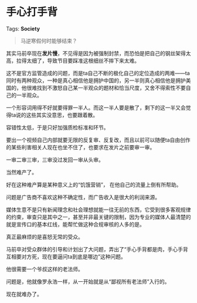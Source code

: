 # 手心打手背

Tags: **Society**

> 马逆寒假何时能够结束？



其实马前卒现在**发片慢**，不见得是因为被强制封禁，而恐怕是把自己的钢丝架得太高，拉得太细了，导致节目要踩准这根细丝不摔下来太难。

这不是官方监管造成的问题，而是ta自己不断的极化自己的定位造成的两难——ta同时有两种观众，一种是真心相信他是拥护中国的，另一半则真心相信他是拥护美国的，他很难找到不激怒自己某一半观众的题材和恰当尺度，又舍不得索性不要自己的一半观众。

一个形容词用得不好就要得罪一半人。而这一半人要是散了，剩下的这一半又会觉得ta说的这些其实没意思，也要跟着散。

容错性太低，于是只好加强质检标准和环节。

要出一个视频自己内部就要无限的反复审、反复改，而且以前可以随便ta自由创作的某些利害相关人现在也坐不住了，也要求在发片之前要审一审。

一审二审三审，三审没过发回一审从头审。

当然难产了。

好在这种难产算是某种意义上的“饥饿营销”， 在他自己的流量上倒有所帮助。

问题是广告商不喜欢这种不确定性，而广告收入是很大的利润来源。

媒体生意不是只有新闻理念和社会理想就能一往无前的东西，它受到很多客观规律的约束，审查只是其中之一，甚至并非最关键的限制，因为专业的媒体人最清楚的就是宣传口的基本红线，能帮忙做这种合规审核的人多的是。

真正最麻烦的是喜怒无常的受众。

马前卒对受众群体的引导和计划出了大问题，弄出了“手心手背都是肉，手心手背互相要对方死，现在要逼问ta到底是哪边”这种问题。

他很需要一个爷叔这样的老法师。

问题是，他就像罗永浩一样，从一开始就是从“鄙视所有老法师”入行的。

现在就难办了。



